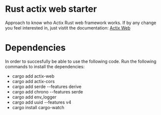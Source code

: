 # Rust actix web starter
Approach to know who Actix Rust web framework works. If by any change you feel interested in, just vistit the documentation: [Actix Web](https://actix.rs/docs/getting-started)

# Dependencies
In order to succesfully be able to use the following code. Run the following commands to install the dependencies:

- cargo add actix-web
- cargo add actix-cors
- cargo add serde --features derive
- cargo add chrono --features serde
- cargo add env_logger
- cargo add uuid --features v4
- cargo install cargo-watch
